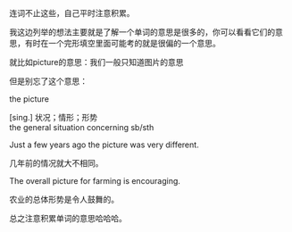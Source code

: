 连词不止这些，自己平时注意积累。



我这边列举的想法主要就是了解一个单词的意思是很多的，你可以看看它们的意思，有时在一个完形填空里面可能考的就是很偏的一个意思。



就比如picture的意思：我们一般只知道图片的意思

但是别忘了这个意思：

 the picture

\[sing.\] 状况；情形；形势  
 the general situation concerning sb/sth

 Just a few years ago the picture was very different.

 几年前的情况就大不相同。

 The overall picture for farming is encouraging.

 农业的总体形势是令人鼓舞的。



总之注意积累单词的意思哈哈哈。

